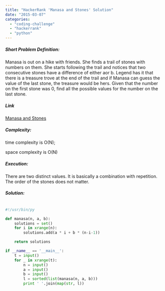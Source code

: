 ```yaml
---
title: "HackerRank 'Manasa and Stones' Solution"
date: "2015-03-07"
categories: 
  - "coding-challenge"
  - "hackerrank"
  - "python"
---
```


##### Short Problem Definition:

Manasa is out on a hike with friends. She finds a trail of stones with numbers on them. She starts following the trail and notices that two consecutive stones have a difference of either aor b. Legend has it that there is a treasure trove at the end of the trail and if Manasa can guess the value of the last stone, the treasure would be hers. Given that the number on the first stone was 0, find all the possible values for the number on the last stone.

##### Link

[Manasa and Stones](https://www.hackerrank.com/challenges/manasa-and-stones)

##### Complexity:

time complexity is O(N);

space complexity is O(N)

##### Execution:

There are two distinct values. It is basically a combination with repetition. The order of the stones does not matter.

##### Solution:

```python

#!/usr/bin/py

def manasa(n, a, b):
    solutions = set()
    for i in xrange(n):
        solutions.add(a * i + b * (n-i-1))

    return solutions

if __name__ == '__main__':
    t = input()
    for _ in xrange(t):
        n = input()
        a = input()
        b = input()
        l = sorted(list(manasa(n, a, b)))
        print ' '.join(map(str, l))
```
